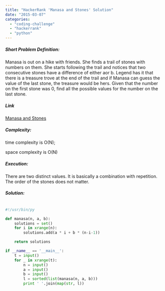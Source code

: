 ```yaml
---
title: "HackerRank 'Manasa and Stones' Solution"
date: "2015-03-07"
categories: 
  - "coding-challenge"
  - "hackerrank"
  - "python"
---
```


##### Short Problem Definition:

Manasa is out on a hike with friends. She finds a trail of stones with numbers on them. She starts following the trail and notices that two consecutive stones have a difference of either aor b. Legend has it that there is a treasure trove at the end of the trail and if Manasa can guess the value of the last stone, the treasure would be hers. Given that the number on the first stone was 0, find all the possible values for the number on the last stone.

##### Link

[Manasa and Stones](https://www.hackerrank.com/challenges/manasa-and-stones)

##### Complexity:

time complexity is O(N);

space complexity is O(N)

##### Execution:

There are two distinct values. It is basically a combination with repetition. The order of the stones does not matter.

##### Solution:

```python

#!/usr/bin/py

def manasa(n, a, b):
    solutions = set()
    for i in xrange(n):
        solutions.add(a * i + b * (n-i-1))

    return solutions

if __name__ == '__main__':
    t = input()
    for _ in xrange(t):
        n = input()
        a = input()
        b = input()
        l = sorted(list(manasa(n, a, b)))
        print ' '.join(map(str, l))
```
